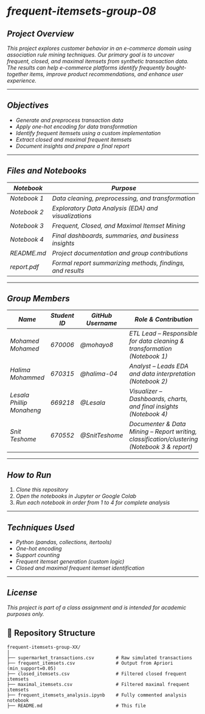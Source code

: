 # *frequent-itemsets-group-08*

## *Project Overview*

*This project explores customer behavior in an e-commerce domain using association rule mining techniques. Our primary goal is to uncover frequent, closed, and maximal itemsets from synthetic transaction data. The results can help e-commerce platforms identify frequently bought-together items, improve product recommendations, and enhance user experience.*

---

## *Objectives*

* *Generate and preprocess transaction data*  
* *Apply one-hot encoding for data transformation*  
* *Identify frequent itemsets using a custom implementation*  
* *Extract closed and maximal frequent itemsets*  
* *Document insights and prepare a final report*

---

## *Files and Notebooks*

| *Notebook*   | *Purpose*                                                  |
| ------------ | ---------------------------------------------------------- |
| *Notebook 1* | *Data cleaning, preprocessing, and transformation*         |
| *Notebook 2* | *Exploratory Data Analysis (EDA) and visualizations*       |
| *Notebook 3* | *Frequent, Closed, and Maximal Itemset Mining*             |
| *Notebook 4* | *Final dashboards, summaries, and business insights*       |
| *README.md*  | *Project documentation and group contributions*            |
| *report.pdf* | *Formal report summarizing methods, findings, and results* |

---

## *Group Members*

| *Name*                    | *Student ID* | *GitHub Username* | *Role & Contribution*                                                                        |
| ------------------------- | ------------ | ----------------- | -------------------------------------------------------------------------------------------- |
| *Mohamed Mohamed*         | *670006*     | *@mohayo8*        | *ETL Lead – Responsible for data cleaning & transformation (Notebook 1)*                     |
| *Halima Mohammed*         | *670315*     | *@halima-04*      | *Analyst – Leads EDA and data interpretation (Notebook 2)*                                   |
| *Lesala Phillip Monaheng* | *669218*     | *@Lesala*         | *Visualizer – Dashboards, charts, and final insights (Notebook 4)*                           |
| *Snit Teshome*            | *670552*     | *@SnitTeshome*    | *Documenter & Data Mining – Report writing, classification/clustering (Notebook 3 & report)* |

---

## *How to Run*

1. *Clone this repository*  
2. *Open the notebooks in Jupyter or Google Colab*  
3. *Run each notebook in order from 1 to 4 for complete analysis*

---

## *Techniques Used*

* *Python (pandas, collections, itertools)*  
* *One-hot encoding*  
* *Support counting*  
* *Frequent itemset generation (custom logic)*  
* *Closed and maximal frequent itemset identification*

---

## *License*

*This project is part of a class assignment and is intended for academic purposes only.*


## 📁 Repository Structure

```plaintext
frequent-itemsets-group-XX/
│
├── supermarket_transactions.csv        # Raw simulated transactions
├── frequent_itemsets.csv               # Output from Apriori (min_support=0.05)
├── closed_itemsets.csv                 # Filtered closed frequent itemsets
├── maximal_itemsets.csv                # Filtered maximal frequent itemsets
├── frequent_itemsets_analysis.ipynb    # Fully commented analysis notebook
├── README.md                           # This file


